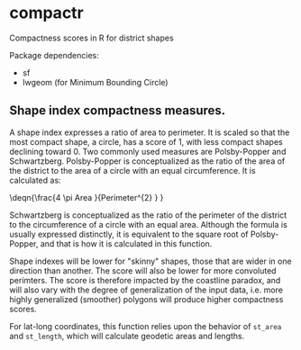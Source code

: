 # compactr

Compactness scores in R for district shapes

Package dependencies:

* sf
* lwgeom (for Minimum Bounding Circle)

## Shape index compactness measures.

A shape index expresses a ratio of area to perimeter. It is scaled
so that the most compact shape, a circle, has a score of 1,
with less compact shapes declining toward 0. Two commonly used measures
are Polsby-Popper and Schwartzberg. Polsby-Popper is conceptualized as the
ratio of the area of the district to the area of a circle with an equal
circumference. It is calculated as:

\deqn{\frac{4 \pi Area }{Perimeter^{2} } }

Schwartzberg is conceptualized as the ratio of the perimeter of the district
to the circumference of a circle with an equal area. Although the formula
is usually expressed distinctly, it is equivalent to the square root of
Polsby-Popper, and that is how it is calculated in this function.

Shape indexes will be lower for
"skinny" shapes, those that are wider in one direction than another. The
score will also be lower for more convoluted perimters. The score is
therefore impacted by the coastline paradox, and will also vary with the
degree of generalization of the input data, i.e. more highly generalized
(smoother) polygons will produce higher compactness scores.

For lat-long coordinates, this function relies upon the behavior of
`st_area` and `st_length`, which will calculate geodetic areas and lengths.


